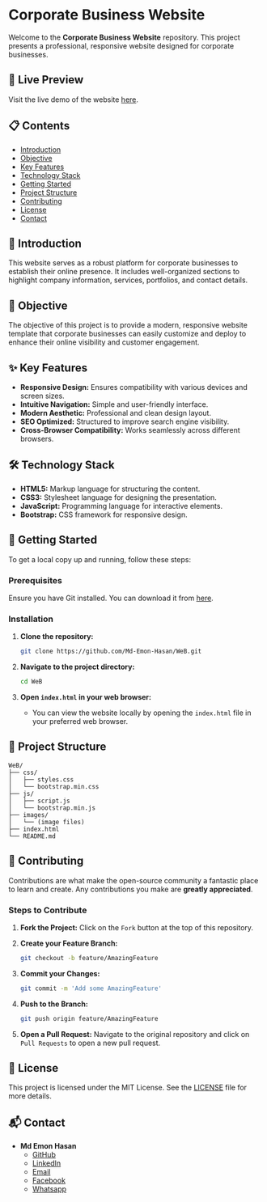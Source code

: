 # Corporate Business Website

Welcome to the **Corporate Business Website** repository. This project presents a professional, responsive website designed for corporate businesses.

## 🌟 Live Preview

Visit the live demo of the website [here](https://md-emon-hasan.github.io/WeB/).

## 📋 Contents

- [Introduction](#introduction)
- [Objective](#objective)
- [Key Features](#key-features)
- [Technology Stack](#technology-stack)
- [Getting Started](#getting-started)
- [Project Structure](#project-structure)
- [Contributing](#contributing)
- [License](#license)
- [Contact](#contact)

## 📖 Introduction

This website serves as a robust platform for corporate businesses to establish their online presence. It includes well-organized sections to highlight company information, services, portfolios, and contact details.

## 🎯 Objective

The objective of this project is to provide a modern, responsive website template that corporate businesses can easily customize and deploy to enhance their online visibility and customer engagement.

## ✨ Key Features

- **Responsive Design:** Ensures compatibility with various devices and screen sizes.
- **Intuitive Navigation:** Simple and user-friendly interface.
- **Modern Aesthetic:** Professional and clean design layout.
- **SEO Optimized:** Structured to improve search engine visibility.
- **Cross-Browser Compatibility:** Works seamlessly across different browsers.

## 🛠️ Technology Stack

- **HTML5:** Markup language for structuring the content.
- **CSS3:** Stylesheet language for designing the presentation.
- **JavaScript:** Programming language for interactive elements.
- **Bootstrap:** CSS framework for responsive design.

## 🚀 Getting Started

To get a local copy up and running, follow these steps:

### Prerequisites

Ensure you have Git installed. You can download it from [here](https://git-scm.com/).

### Installation

1. **Clone the repository:**
   ```bash
   git clone https://github.com/Md-Emon-Hasan/WeB.git
   ```

2. **Navigate to the project directory:**
   ```bash
   cd WeB
   ```

3. **Open `index.html` in your web browser:**
   - You can view the website locally by opening the `index.html` file in your preferred web browser.

## 📁 Project Structure

```plaintext
WeB/
├── css/
│   ├── styles.css
│   └── bootstrap.min.css
├── js/
│   ├── script.js
│   └── bootstrap.min.js
├── images/
│   └── (image files)
├── index.html
└── README.md
```

## 🤝 Contributing

Contributions are what make the open-source community a fantastic place to learn and create. Any contributions you make are **greatly appreciated**.

### Steps to Contribute

1. **Fork the Project:**
   Click on the `Fork` button at the top of this repository.

2. **Create your Feature Branch:**
   ```bash
   git checkout -b feature/AmazingFeature
   ```

3. **Commit your Changes:**
   ```bash
   git commit -m 'Add some AmazingFeature'
   ```

4. **Push to the Branch:**
   ```bash
   git push origin feature/AmazingFeature
   ```

5. **Open a Pull Request:**
   Navigate to the original repository and click on `Pull Requests` to open a new pull request.

## 📜 License

This project is licensed under the MIT License. See the [LICENSE](LICENSE) file for more details.

## 📬 Contact

- **Md Emon Hasan**
  - [GitHub](https://github.com/Md-Emon-Hasan)
  - [LinkedIn](https://www.linkedin.com/in/md-emon-hasan-695483237/)
  - [Email](iconicemon01@gmail.com)
  - [Facebook](https://www.facebook.com/mdemon.hasan2001/)
  - [Whatsapp](01834363533)
